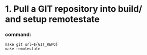 # 1. Pull a GIT repository into build/ and setup remotestate

### command:
```
make git url=${GIT_REPO}
make remotestate
```

